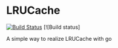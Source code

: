 # LRUCache
[![Build Status](https://travis-ci.org/keyboard1989/LRUCache.svg?branch=master)](https://travis-ci.org/keyboard1989/LRUCache) [![Build status]

A simple way to realize LRUCache with go
